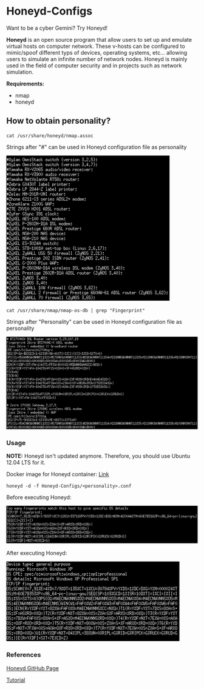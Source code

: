 # Honeyd-Configs
Want to be a cyber Gemini? Try Honeyd!

**Honeyd** is an open source program that allow users to set up and emulate virtual hosts on computer network. These v-hosts can be configured to mimic/spoof different typs of devices, operating systems, etc... allowing users to simulate an infinite number of network nodes. Honeyd is mainly used in the field of computer security and in projects such as network simulation.

**Requirements:**
* nmap
* honeyd

## How to obtain personality?

```console
cat /usr/share/honeyd/nmap.assoc
```

Strings after "#" can be used in Honeyd configuration file as personality

![nmap.assoc](https://github.com/0x4F776C/Honeyd-Configs/blob/main/screenshots/nmap.assoc.PNG)

```console
cat /usr/share/nmap/nmap-os-db | grep "Fingerprint"
```

Strings after "Personality" can be used in Honeyd configuration file as personality

![nmap-os-db](https://github.com/0x4F776C/Honeyd-Configs/blob/main/screenshots/nmap-os-db.PNG)

### Usage

**NOTE:** Honeyd isn't updated anymore. Therefore, you should use Ubuntu 12.04 LTS for it.

Docker image for Honeyd container: [Link](https://hub.docker.com/repository/docker/0x4f776c/imunes-honeyd)

```console
honeyd -d -f Honeyd-Configs/<personality>.conf
```

Before executing Honeyd:

![Before](https://github.com/0x4F776C/Honeyd-Configs/blob/main/screenshots/before-honeyd.PNG)

After executing Honeyd:

![After](https://github.com/0x4F776C/Honeyd-Configs/blob/main/screenshots/after-honeyd.PNG)

### References

[Honeyd GitHub Page](https://github.com/DataSoft/Honeyd)

[Tutorial](http://travisaltman.com/honeypot-honeyd-tutorial-part-1-getting-started/)
